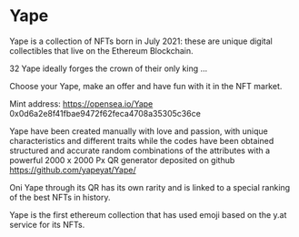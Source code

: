 # Yape

Yape is a collection of NFTs born in July 2021: these are unique digital collectibles that live on the Ethereum Blockchain.

32 Yape ideally forges the crown of their only king ...

Choose your Yape, make an offer and have fun with it in the NFT market.

Mint address: https://opensea.io/Yape 0x0d6a2e8f41fbae9472f62feca4708a35305c36ce

<more details about the attributes will be revealed later>

Yape have been created manually with love and passion, with unique characteristics and different traits while the codes have been obtained structured and accurate random combinations of the attributes with a powerful 2000 x 2000 Px QR generator deposited on github https://github.com/yapeyat/Yape/

Oni Yape through its QR has its own rarity and is linked to a special ranking of the best NFTs in history.

Yape is the first ethereum collection that has used emoji based on the y.at service for its NFTs.
